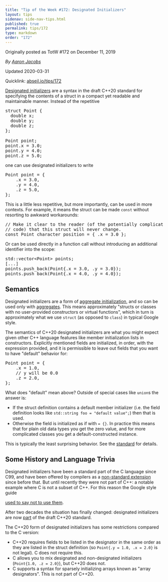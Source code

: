 ```yaml
---
title: "Tip of the Week #172: Designated Initializers"
layout: tips
sidenav: side-nav-tips.html
published: true
permalink: tips/172
type: markdown
order: "172"
---
```


Originally posted as TotW #172 on December 11, 2019

*By [Aaron Jacobs](mailto:jacobsa@google.com)*

Updated 2020-03-31

Quicklink: [abseil.io/tips/172](https://abseil.io/tips/172)


[Designated initializers](https://en.cppreference.com/w/cpp/language/aggregate_initialization#Designated_initializers)
are a syntax in the draft C++20 standard for specifying the contents of a struct
in a compact yet readable and maintainable manner. Instead of the repetitive

<pre class="prettyprint lang-cpp code">
struct Point {
  double x;
  double y;
  double z;
};

Point point;
point.x = 3.0;
point.y = 4.0;
point.z = 5.0;
</pre>

one can use designated initializers to write

<pre class="prettyprint lang-cpp code">
Point point = {
    .x = 3.0,
    .y = 4.0,
    .z = 5.0,
};
</pre>

This is a little less repetitive, but more importantly, can be used in more
contexts. For example, it means the struct can be made `const` without resorting
to awkward workarounds:

<pre class="prettyprint lang-cpp code">
// Make it clear to the reader (of the potentially complicated larger piece of
// code) that this struct will never change.
const Point character_position = { .x = 3.0 };
</pre>

Or can be used directly in a function call without introducing an additional
identifier into the scope:

<pre class="prettyprint lang-cpp code">
std::vector&lt;Point&gt; points;
[...]
points.push_back(Point{.x = 3.0, .y = 3.0});
points.push_back(Point{.x = 4.0, .y = 4.0});
</pre>

## Semantics

Designated initializers are a form of
[aggregate initialization][aggregate-initialization], and so can be used only
with [aggregates][]. This means approximately "structs or classes with no
user-provided constructors or virtual functions", which in turn is approximately
what we use `struct` (as opposed to `class`) in typical Google style.

[aggregate-initialization]: https://en.cppreference.com/w/cpp/language/aggregate_initialization
[aggregates]: https://en.cppreference.com/w/cpp/language/aggregate_initialization#Explanation

The semantics of C++20 designated initializers are what you might expect given
other C++ language features like member initialization lists in constructors.
Explicitly mentioned fields are initialized, in order, with the expression
provided, and it is permissible to leave out fields that you want to have
"default" behavior for:

<pre class="prettyprint lang-cpp code">
Point point = {
    .x = 1.0,
    // y will be 0.0
    .z = 2.0,
};
</pre>

What does "default" mean above? Outside of special cases like `union`s the
answer is:

*   If the struct definition contains a default member initializer (i.e. the
    field definition looks like `std::string foo = "default value";`) then that
    is used.
*   Otherwise the field is initialized as if with `= {}`. In practice this means
    that for plain old data types you get the zero value, and for more
    complicated classes you get a default-constructed instance.

This is typically the least surprising behavior. See the
[standard](http://eel.is/c++draft/dcl.init#aggr-5) for details.

## Some History and Language Trivia

Designated initializers have been a standard part of the C language since C99,
and have been offered by compilers as a
[non-standard extension](https://gcc.gnu.org/onlinedocs/gcc/Designated-Inits.html)
since before that. But until recently they were not part of C++: a notable
example where C is not a subset of C++. For this reason the Google style guide
<!-- totw:google3(cl number) -->
[used to say not to use them](https://google.github.io/styleguide/cppguide.html?cl=282453546#Nonstandard_Extensions).
<!-- totw:oss-replace with [used to say not to use them](https://google.github.io/styleguide/cppguide.html#Nonstandard_Extensions). -->

After two decades the situation has finally changed: designated initializers are
now [part](http://eel.is/c++draft/dcl.init#aggr-3) of the draft C++20 standard.

The C++20 form of designated initializers has some restrictions compared to the
C version:

*   C++20 requires fields to be listed in the designator in the same order as
    they are listed in the struct definition (so `Point{.y = 1.0, .x = 2.0}` is
    not legal). C does not require this.
*   C allows you to mix designated and non-designated initializers (`Point{1.0,
    .z = 2.0}`), but C++20 does not.
*   C supports a syntax for sparsely initializing arrays known as "array
    designators". This is not part of C++20.
